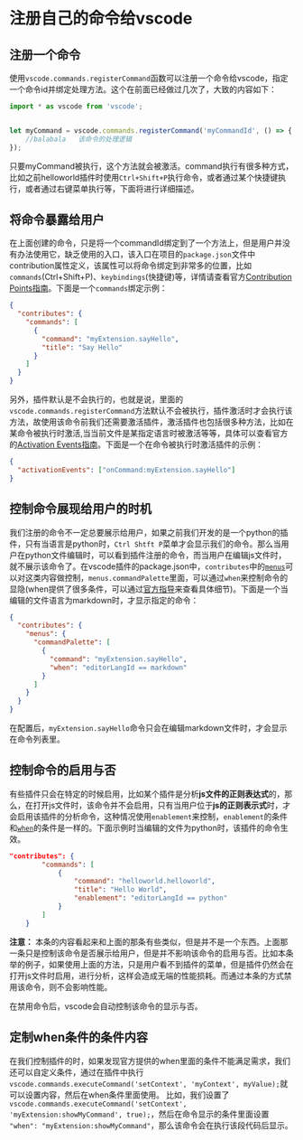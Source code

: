 # 注册自己的命令给vscode

## 注册一个命令  

使用`vscode.commands.registerCommand`函数可以注册一个命令给vscode，指定一个命令id并绑定处理方法。这个在前面已经做过几次了，大致的内容如下：

```typescript
import * as vscode from 'vscode';


let myCommand = vscode.commands.registerCommand('myCommandId', () => {
    //balabala   该命令的处理逻辑
});

```

只要myCommand被执行，这个方法就会被激活。command执行有很多种方式，比如之前helloworld插件时使用`Ctrl+Shift+P`执行命令，或者通过某个快捷键执行，或者通过右键菜单执行等，下面将进行详细描述。

## 将命令暴露给用户

在上面创建的命令，只是将一个commandId绑定到了一个方法上，但是用户并没有办法使用它，缺乏使用的入口，该入口在项目的`package.json`文件中contribution属性定义，该属性可以将命令绑定到非常多的位置，比如`commands`(Ctrl+Shift+P)、`keybindings`(快捷键)等，详情请查看官方[Contribution Points指南](https://code.visualstudio.com/api/references/contribution-points)。下面是一个`commands`绑定示例：

```json
{
  "contributes": {
    "commands": [
      {
        "command": "myExtension.sayHello",
        "title": "Say Hello"
      }
    ]
  }
}
```

另外，插件默认是不会执行的，也就是说，里面的`vscode.commands.registerCommand`方法默认不会被执行，插件激活时才会执行该方法，故使用该命令前我们还需要激活插件，激活插件也包括很多种方法，比如在某命令被执行时激活,当当前文件是某指定语言时被激活等等，具体可以查看官方的[Activation Events指南](https://code.visualstudio.com/api/references/activation-events)。下面是一个在命令被执行时激活插件的示例：

```json
{
  "activationEvents": ["onCommand:myExtension.sayHello"]
}
```

## 控制命令展现给用户的时机

我们注册的命令不一定总要展示给用户，如果之前我们开发的是一个python的插件，只有当语言是python时，`Ctrl Shtft P`菜单才会显示我们的命令。那么当用户在python文件编辑时，可以看到插件注册的命令，而当用户在编辑js文件时，就不展示该命令了。在vscode插件的package.json中，`contributes`中的[`menus`](https://code.visualstudio.com/api/references/contribution-points#contributes.menus)可以对这类内容做控制，`menus.commandPalette`里面，可以通过`when`来控制命令的显隐(when提供了很多条件，可以通过[官方指导](https://code.visualstudio.com/api/references/when-clause-contexts)来查看具体细节)。下面是一个当编辑的文件语言为markdown时，才显示指定的命令：

```json
{
  "contributes": {
    "menus": {
      "commandPalette": [
        {
          "command": "myExtension.sayHello",
          "when": "editorLangId == markdown"
        }
      ]
    }
  }
}
```

在配置后，`myExtension.sayHello`命令只会在编辑markdown文件时，才会显示在命令列表里。

## 控制命令的启用与否

有些插件只会在特定的时候启用，比如某个插件是分析**js文件的正则表达式**的，那么，在打开js文件时，该命令并不会启用，只有当用户位于**js的正则表示式**时，才会启用该插件的分析命令，这种情况使用`enablement`来控制，`enablement`的条件和[`when`](https://code.visualstudio.com/api/references/when-clause-contexts)的条件是一样的。下面示例时当编辑的文件为python时，该插件的命令生效。

```json
"contributes": {
        "commands": [
            {
                "command": "helloworld.helloworld",
                "title": "Hello World",
                "enablement": "editorLangId == python"
            }
        ]
    }
```

**注意：** 本条的内容看起来和上面的那条有些类似，但是并不是一个东西。上面那一条只是控制该命令是否展示给用户，但是并不影响该命令的启用与否。比如本条举的例子，如果使用上面的方法，只是用户看不到插件的菜单，但是插件仍然会在打开js文件时启用，进行分析，这样会造成无端的性能损耗。而通过本条的方式禁用该命令，则不会影响性能。

在禁用命令后，vscode会自动控制该命令的显示与否。

## 定制when条件的条件内容

在我们控制插件的时，如果发现官方提供的when里面的条件不能满足需求，我们还可以自定义条件，通过在插件中执行`vscode.commands.executeCommand('setContext', 'myContext', myValue);`就可以设置内容，然后在when条件里面使用。
比如，我们设置了`vscode.commands.executeCommand('setContext', 'myExtension:showMyCommand', true);`，然后在命令显示的条件里面设置 `"when": "myExtension:showMyCommand"`，那么该命令会在执行该段代码后显示。
